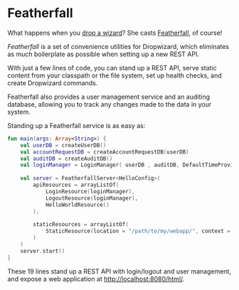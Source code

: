 # Featherfall

What happens when you [drop a wizard](http://www.dropwizard.io/)? She casts [Featherfall](https://roll20.net/compendium/dnd5e/Feather%20Fall#content), of course!

*Featherfall* is a set of convenience utilities for Dropwizard, which eliminates as much boilerplate as possible when setting up a new REST API. 

With just a few lines of code, you can stand up a REST API, serve static content from your classpath or the file system, set up health checks, and create Dropwizard commands.

Featherfall also provides a user management service and an auditing database, allowing you to track any changes made to the data in your system.

Standing up a Featherfall service is as easy as:

```kotlin
fun main(args: Array<String>) {
	val userDB = createUserDB()
	val accountRequestDB = createAccountRequestDB(userDB)
	val auditDB = createAuditDB()
	val loginManager = LoginManager( userDB , auditDB, DefaultTimeProvider() ) 
	
	val server = FeatherfallServer<HelloConfig>(
		apiResources = arrayListOf(
			LoginResource(loginManager),
			LogoutResource(loginManager),
			HelloWorldResource() 
		),
		
		staticResources = arrayListOf(
			StaticResource(location = "/path/to/my/webapp/", context = "/html")
		)
	)
	server.start()
}
```

These 19 lines stand up a REST API with login/logout and user management, and expose a web application at <http://localhost:8080/html/>.
